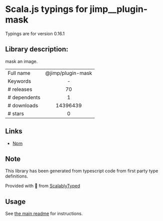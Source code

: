 
# Scala.js typings for jimp__plugin-mask

Typings are for version 0.16.1

## Library description:
mask an image.

|                    |                 |
| ------------------ | :-------------: |
| Full name          | @jimp/plugin-mask |
| Keywords           | - |
| # releases         | 70 |
| # dependents       | 1 |
| # downloads        | 14396439 |
| # stars            | 0 |

## Links
- [Npm](https://www.npmjs.com/package/%40jimp%2Fplugin-mask)
    


## Note
This library has been generated from typescript code from first party type definitions.

Provided with :purple_heart: from [ScalablyTyped](https://github.com/oyvindberg/ScalablyTyped)

## Usage
See [the main readme](../../readme.md) for instructions.


